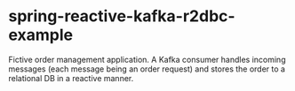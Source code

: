 # spring-reactive-kafka-r2dbc-example
Fictive order management application. A Kafka consumer handles incoming messages (each message being an order request) and stores the order to a relational DB in a reactive manner.
